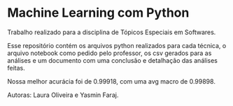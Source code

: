 # Machine Learning com Python

Trabalho realizado para a disciplina de Tópicos Especiais em Softwares.

Esse repositório contém os arquivos python realizados para cada técnica, o arquivo notebook como pedido pelo professor, os csv gerados para as análises e um documento com uma conclusão e detalhação das análises feitas.

Nossa melhor acurácia foi de 0.99918, com uma avg macro de 0.99898.

Autoras: Laura Oliveira e Yasmin Faraj. 
